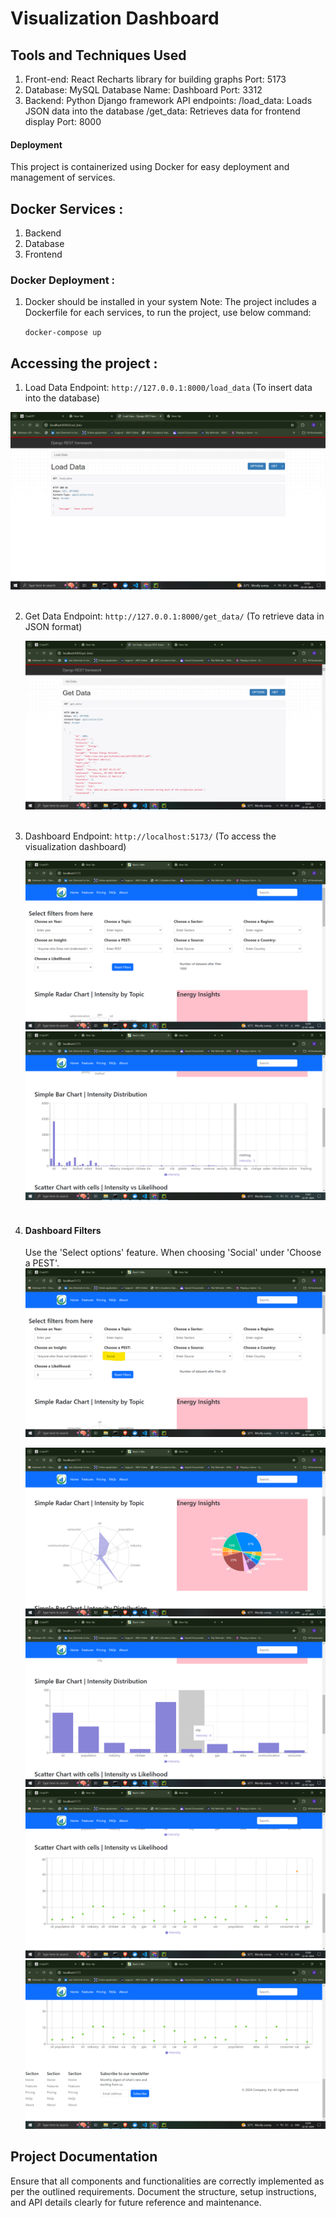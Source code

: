 # Visualization Dashboard

## Tools and Techniques Used

1. Front-end:
   React
   Recharts library for building graphs
   Port: 5173
2. Database:
   MySQL
   Database Name: Dashboard
   Port: 3312
3. Backend:
   Python
   Django framework
   API endpoints:
   /load_data: Loads JSON data into the database
   /get_data: Retrieves data for frontend display
   Port: 8000

#### Deployment

This project is containerized using Docker for easy deployment and management of services.

## Docker Services :

1. Backend
2. Database
3. Frontend

### Docker Deployment :

1. Docker should be installed in your system
   Note: The project includes a Dockerfile for each services, to run the project, use below command:

   `docker-compose up`

## Accessing the project :

1. Load Data Endpoint:
   `http://127.0.0.1:8000/load_data` (To insert data into the database)

  <img src="./img/1.png">
   &nbsp;
   
2. Get Data Endpoint:
   `http://127.0.0.1:8000/get_data/` (To retrieve data in JSON format)

   <img src="./img/2.png">
   &nbsp;

3. Dashboard Endpoint:
   `http://localhost:5173/` (To access the visualization dashboard)

   <img src="./img/3.png">

   <img src="./img/4.png">
   &nbsp;

4. #### Dashboard Filters

   Use the 'Select options' feature. When choosing 'Social' under 'Choose a PEST'.
   <img src="./img/5.1.png">

   <img src="./img/5.2.png">

   <img src="./img/5.3.png">

   <img src="./img/5.4.png">

   <img src="./img/5.5.png">

## Project Documentation

Ensure that all components and functionalities are correctly implemented as per the outlined requirements. Document the structure, setup instructions, and API details clearly for future reference and maintenance.
